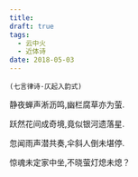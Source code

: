 ```yaml
---
title: 
draft: true
tags:
  - 云中火
  - 近体诗
date: 2018-05-03
---
```

	(七言律诗·仄起入韵式)

静夜蝉声淅沥鸣,幽栏腐草亦为萤.

跃然花间成奇境,竟似银河遗落星.

忽闻雨声潜共奏,伞斜人倒未堪停.

惊魂未定家中坐,不晓萤灯熄未熄？